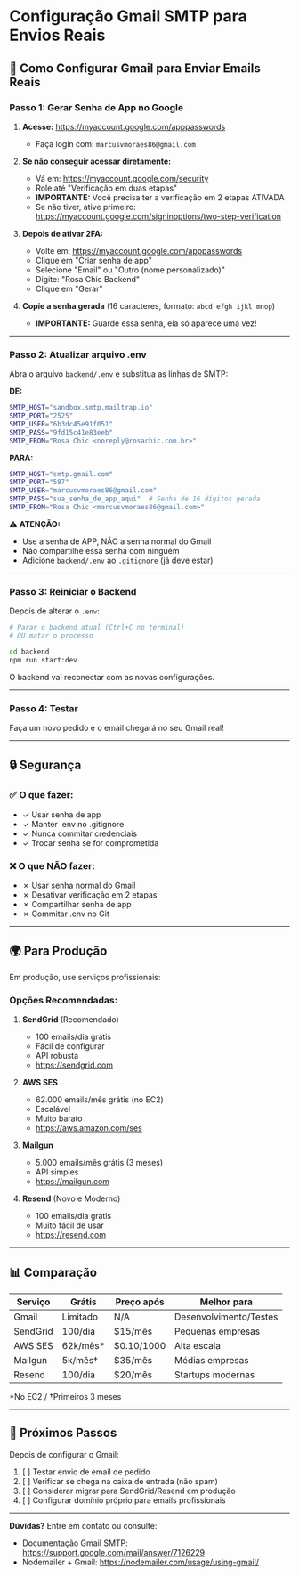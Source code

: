 # Configuração Gmail SMTP para Envios Reais

## 📧 Como Configurar Gmail para Enviar Emails Reais

### Passo 1: Gerar Senha de App no Google

1. **Acesse:** https://myaccount.google.com/apppasswords
   - Faça login com: `marcusvmoraes86@gmail.com`

2. **Se não conseguir acessar diretamente:**
   - Vá em: https://myaccount.google.com/security
   - Role até "Verificação em duas etapas"
   - **IMPORTANTE:** Você precisa ter a verificação em 2 etapas ATIVADA
   - Se não tiver, ative primeiro: https://myaccount.google.com/signinoptions/two-step-verification

3. **Depois de ativar 2FA:**
   - Volte em: https://myaccount.google.com/apppasswords
   - Clique em "Criar senha de app"
   - Selecione "Email" ou "Outro (nome personalizado)"
   - Digite: "Rosa Chic Backend"
   - Clique em "Gerar"

4. **Copie a senha gerada** (16 caracteres, formato: `abcd efgh ijkl mnop`)
   - **IMPORTANTE:** Guarde essa senha, ela só aparece uma vez!

---

### Passo 2: Atualizar arquivo .env

Abra o arquivo `backend/.env` e substitua as linhas de SMTP:

**DE:**
```bash
SMTP_HOST="sandbox.smtp.mailtrap.io"
SMTP_PORT="2525"
SMTP_USER="6b3dc45e91f051"
SMTP_PASS="9fd15c41e83eeb"
SMTP_FROM="Rosa Chic <noreply@rosachic.com.br>"
```

**PARA:**
```bash
SMTP_HOST="smtp.gmail.com"
SMTP_PORT="587"
SMTP_USER="marcusvmoraes86@gmail.com"
SMTP_PASS="sua_senha_de_app_aqui"  # Senha de 16 dígitos gerada
SMTP_FROM="Rosa Chic <marcusvmoraes86@gmail.com>"
```

⚠️ **ATENÇÃO:**
- Use a senha de APP, NÃO a senha normal do Gmail
- Não compartilhe essa senha com ninguém
- Adicione `backend/.env` ao `.gitignore` (já deve estar)

---

### Passo 3: Reiniciar o Backend

Depois de alterar o `.env`:

```bash
# Parar o backend atual (Ctrl+C no terminal)
# OU matar o processo

cd backend
npm run start:dev
```

O backend vai reconectar com as novas configurações.

---

### Passo 4: Testar

Faça um novo pedido e o email chegará no seu Gmail real!

---

## 🔒 Segurança

### ✅ O que fazer:
- ✓ Usar senha de app
- ✓ Manter .env no .gitignore
- ✓ Nunca commitar credenciais
- ✓ Trocar senha se for comprometida

### ❌ O que NÃO fazer:
- ✗ Usar senha normal do Gmail
- ✗ Desativar verificação em 2 etapas
- ✗ Compartilhar senha de app
- ✗ Commitar .env no Git

---

## 🌍 Para Produção

Em produção, use serviços profissionais:

### Opções Recomendadas:

1. **SendGrid** (Recomendado)
   - 100 emails/dia grátis
   - Fácil de configurar
   - API robusta
   - https://sendgrid.com

2. **AWS SES**
   - 62.000 emails/mês grátis (no EC2)
   - Escalável
   - Muito barato
   - https://aws.amazon.com/ses

3. **Mailgun**
   - 5.000 emails/mês grátis (3 meses)
   - API simples
   - https://mailgun.com

4. **Resend** (Novo e Moderno)
   - 100 emails/dia grátis
   - Muito fácil de usar
   - https://resend.com

---

## 📊 Comparação

| Serviço | Grátis | Preço após | Melhor para |
|---------|--------|------------|-------------|
| Gmail | Limitado | N/A | Desenvolvimento/Testes |
| SendGrid | 100/dia | $15/mês | Pequenas empresas |
| AWS SES | 62k/mês* | $0.10/1000 | Alta escala |
| Mailgun | 5k/mês† | $35/mês | Médias empresas |
| Resend | 100/dia | $20/mês | Startups modernas |

*No EC2 / †Primeiros 3 meses

---

## 🚀 Próximos Passos

Depois de configurar o Gmail:

1. [ ] Testar envio de email de pedido
2. [ ] Verificar se chega na caixa de entrada (não spam)
3. [ ] Considerar migrar para SendGrid/Resend em produção
4. [ ] Configurar domínio próprio para emails profissionais

---

**Dúvidas?** Entre em contato ou consulte:
- Documentação Gmail SMTP: https://support.google.com/mail/answer/7126229
- Nodemailer + Gmail: https://nodemailer.com/usage/using-gmail/

